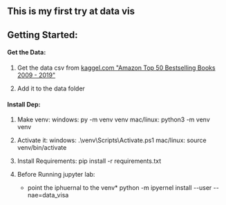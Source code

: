 ## This is my first try at data vis

## Getting Started:

#### Get the Data:
1. Get the data csv from 
[kaggel.com "Amazon Top 50 Bestselling Books 2009 - 2019"](https://www.kaggle.com/sootersaalu/amazon-top-50-bestselling-books-2009-2019)

2. Add it to the data folder


#### Install Dep:
1. Make venv:
    windows: py -m venv venv
    mac/linux: python3 -m venv venv

2. Activate it:
    windows: .\venv\Scripts\Activate.ps1
    mac/linux: source venv/bin/activate

3. Install Requirements:
    pip install -r requirements.txt

4. Before Running jupyter lab:
    * point the iphuernal to the venv*
    python -m ipyernel install --user --nae=data_visa

